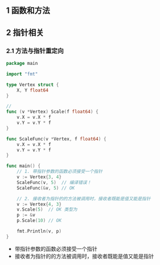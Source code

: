 ## 1 函数和方法


## 2 指针相关

### 2.1 方法与指针重定向
```go
package main

import "fmt"

type Vertex struct {
	X, Y float64
}

// 
func (v *Vertex) Scale(f float64) {
	v.X = v.X * f
	v.Y = v.Y * f
}

func ScaleFunc(v *Vertex, f float64) {
	v.X = v.X * f
	v.Y = v.Y * f
}

func main() {
	// 1. 带指针参数的函数必须接受一个指针
	v := Vertex{3, 4}
	ScaleFunc(v, 5)  // 编译错误！
	ScaleFunc(&v, 5) // OK

	// 2. 接收者为指针的的方法被调用时，接收者既能是值又能是指针
	v := Vertex{4, 3}
	v.Scale(5)  // OK 类型为
	p := &v
	p.Scale(10) // OK

	fmt.Println(v, p)
}

```

- 带指针参数的函数必须接受一个指针
- 接收者为指针的的方法被调用时，接收者既能是值又能是指针